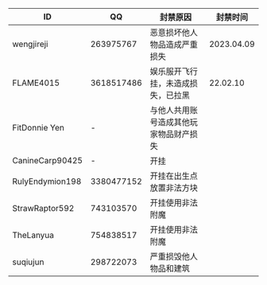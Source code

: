 |ID|QQ|封禁原因|封禁时间|
|---|---|---|---|
|wengjireji|263975767|恶意损坏他人物品造成严重损失|2023.04.09
|FLAME4015|3618517486|娱乐服开飞行挂，未造成损失，已拉黑|22.02.10
|FitDonnie Yen|-|与他人共用账号造成其他玩家物品财产损失
|CanineCarp90425|-|开挂
|RulyEndymion198|3380477152|开挂在出生点放置非法方块
|StrawRaptor592|743103570|开挂使用非法附魔
|TheLanyua|754838517|开挂使用非法附魔
|suqiujun|298722073|严重损毁他人物品和建筑
